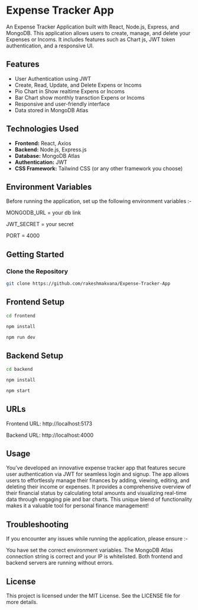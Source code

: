 # Expense Tracker App

An Expense Tracker Application built with React, Node.js, Express, and MongoDB. This application allows users to create, manage, and delete your Expenses or Incoms. It includes features such as Chart js, JWT token authentication, and a responsive UI.

## Features

- User Authentication using JWT
- Create, Read, Update, and Delete Expens or Incoms
- Pio Chart in Show realtime Expens or Incoms  
- Bar Chart show monthly transction Expens or Incoms
- Responsive and user-friendly interface
- Data stored in MongoDB Atlas

## Technologies Used

- **Frontend:** React, Axios
- **Backend:** Node.js, Express.js
- **Database:** MongoDB Atlas
- **Authentication:** JWT
- **CSS Framework:** Tailwind CSS (or any other framework you choose)

## Environment Variables

Before running the application, set up the following environment variables :-

  MONGODB_URL = your db link

  JWT_SECRET = your secret

  PORT = 4000


## Getting Started

### Clone the Repository

```bash
git clone https://github.com/rakeshmakvana/Expense-Tracker-App
```

## Frontend Setup

```bash
cd frontend
```

```bash
npm install
```

```bash
npm run dev
```

## Backend Setup

```bash
cd backend
```

```bash
npm install
```

```bash
npm start
```

## URLs

Frontend URL: http://localhost:5173

Backend URL: http://localhost:4000

## Usage

You’ve developed an innovative expense tracker app that features secure user authentication via JWT for seamless login and signup.
The app allows users to effortlessly manage their finances by adding, viewing, editing, and deleting their income or expenses.
It provides a comprehensive overview of their financial status by calculating total amounts and visualizing real-time data through engaging pie and bar charts.
This unique blend of functionality makes it a valuable tool for personal finance management!

## Troubleshooting

If you encounter any issues while running the application, please ensure :-

You have set the correct environment variables.
The MongoDB Atlas connection string is correct and your IP is whitelisted.
Both frontend and backend servers are running without errors.

## License
This project is licensed under the MIT License. See the LICENSE file for more details.
